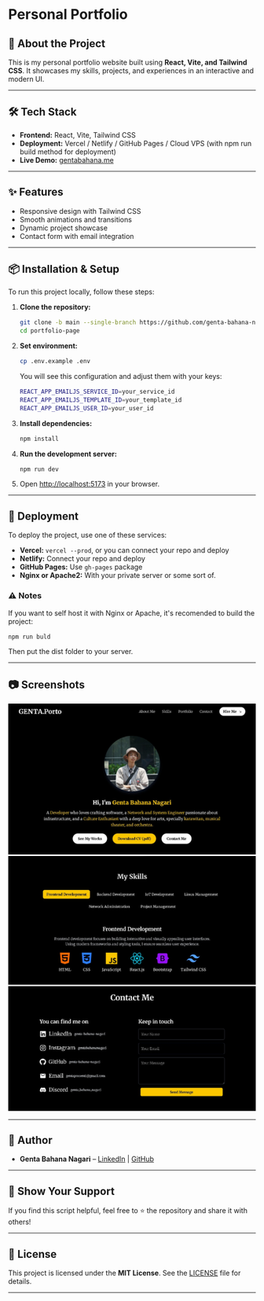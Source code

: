 # Personal Portfolio

## 🚀 About the Project

This is my personal portfolio website built using **React, Vite, and Tailwind CSS**. It showcases my skills, projects, and experiences in an interactive and modern UI.

---

## 🛠️ Tech Stack

- **Frontend:** React, Vite, Tailwind CSS
- **Deployment:** Vercel / Netlify / GitHub Pages / Cloud VPS (with npm run build method for deployment)
- **Live Demo:** [gentabahana.me](https://gentabahana.me/)

---

## ✨ Features

- Responsive design with Tailwind CSS
- Smooth animations and transitions
- Dynamic project showcase
- Contact form with email integration

---

## 📦 Installation & Setup

To run this project locally, follow these steps:

1. **Clone the repository:**

   ```sh
   git clone -b main --single-branch https://github.com/genta-bahana-nagari/portfolio-page.git
   cd portfolio-page
   ```

2. **Set environment:**

   ```sh
   cp .env.example .env
   ```
   You will see this configuration and adjust them with your keys:
   ```sh
   REACT_APP_EMAILJS_SERVICE_ID=your_service_id
   REACT_APP_EMAILJS_TEMPLATE_ID=your_template_id
   REACT_APP_EMAILJS_USER_ID=your_user_id

   ```

3. **Install dependencies:**

   ```sh
   npm install
   ```

4. **Run the development server:**

   ```sh
   npm run dev
   ```

5. Open [http://localhost:5173](http://localhost:5173) in your browser.

---

## 🚀 Deployment

To deploy the project, use one of these services:

- **Vercel:** `vercel --prod`, or you can connect your repo and deploy
- **Netlify:** Connect your repo and deploy
- **GitHub Pages:** Use `gh-pages` package
- **Nginx or Apache2:** With your private server or some sort of.

### ⚠️ Notes

If you want to self host it with Nginx or Apache, it's recomended to build the project:

```sh
npm run buld
```

Then put the dist folder to your server.

---

## 📷 Screenshots

![Home Page](./screenshot_1.jpeg)  
![Projects Section](./screenshot_2.jpeg)  
![Contact Section](./screenshot_3.jpeg)

---

## 👤 Author

- **Genta Bahana Nagari** – [LinkedIn](https://www.linkedin.com/in/genta-bahana-nagari/) | [GitHub](https://github.com/genta-bahana-nagari)

---

## 🌟 Show Your Support

If you find this script helpful, feel free to ⭐ the repository and share it with others!

---

## 📜 License

This project is licensed under the **MIT License**. See the [LICENSE](LICENSE) file for details.

---
